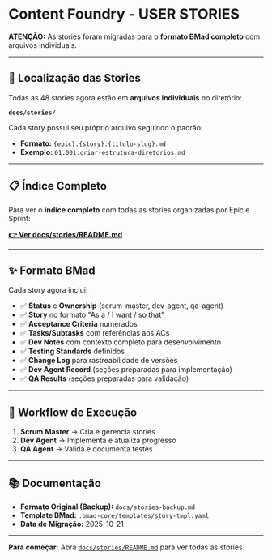 # Content Foundry - USER STORIES

**ATENÇÃO:** As stories foram migradas para o **formato BMad completo** com arquivos individuais.

---

## 📁 Localização das Stories

Todas as 48 stories agora estão em **arquivos individuais** no diretório:

**`docs/stories/`**

Cada story possui seu próprio arquivo seguindo o padrão:
- **Formato:** `{epic}.{story}.{titulo-slug}.md`
- **Exemplo:** `01.001.criar-estrutura-diretorios.md`

---

## 📋 Índice Completo

Para ver o **índice completo** com todas as stories organizadas por Epic e Sprint:

**[👉 Ver docs/stories/README.md](./stories/README.md)**

---

## ✨ Formato BMad

Cada story agora inclui:

- ✅ **Status** e **Ownership** (scrum-master, dev-agent, qa-agent)
- ✅ **Story** no formato "As a / I want / so that"
- ✅ **Acceptance Criteria** numerados
- ✅ **Tasks/Subtasks** com referências aos ACs
- ✅ **Dev Notes** com contexto completo para desenvolvimento
- ✅ **Testing Standards** definidos
- ✅ **Change Log** para rastreabilidade de versões
- ✅ **Dev Agent Record** (seções preparadas para implementação)
- ✅ **QA Results** (seções preparadas para validação)

---

## 🔄 Workflow de Execução

1. **Scrum Master** → Cria e gerencia stories
2. **Dev Agent** → Implementa e atualiza progresso
3. **QA Agent** → Valida e documenta testes

---

## 📚 Documentação

- **Formato Original (Backup):** `docs/stories-backup.md`
- **Template BMad:** `.bmad-core/templates/story-tmpl.yaml`
- **Data de Migração:** 2025-10-21

---

**Para começar:** Abra [`docs/stories/README.md`](./stories/README.md) para ver todas as stories.
